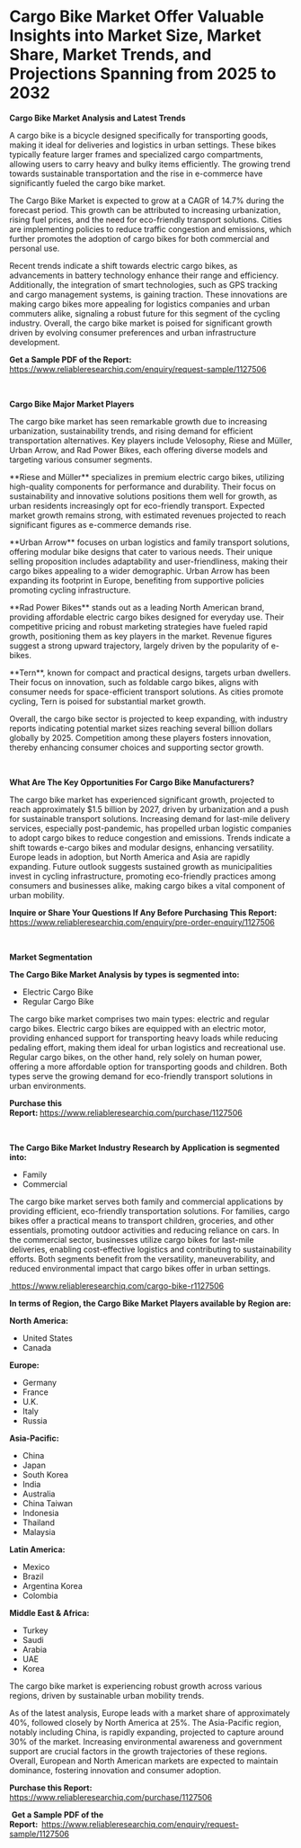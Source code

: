 <p><h1>Cargo Bike Market Offer Valuable Insights into Market Size, Market Share, Market Trends, and Projections Spanning from 2025 to 2032</h1></p><p><strong>Cargo Bike Market Analysis and Latest Trends</strong></p>
<p><p>A cargo bike is a bicycle designed specifically for transporting goods, making it ideal for deliveries and logistics in urban settings. These bikes typically feature larger frames and specialized cargo compartments, allowing users to carry heavy and bulky items efficiently. The growing trend towards sustainable transportation and the rise in e-commerce have significantly fueled the cargo bike market.</p><p>The Cargo Bike Market is expected to grow at a CAGR of 14.7% during the forecast period. This growth can be attributed to increasing urbanization, rising fuel prices, and the need for eco-friendly transport solutions. Cities are implementing policies to reduce traffic congestion and emissions, which further promotes the adoption of cargo bikes for both commercial and personal use. </p><p>Recent trends indicate a shift towards electric cargo bikes, as advancements in battery technology enhance their range and efficiency. Additionally, the integration of smart technologies, such as GPS tracking and cargo management systems, is gaining traction. These innovations are making cargo bikes more appealing for logistics companies and urban commuters alike, signaling a robust future for this segment of the cycling industry. Overall, the cargo bike market is poised for significant growth driven by evolving consumer preferences and urban infrastructure development.</p></p>
<p><strong>Get a Sample PDF of the Report:&nbsp;</strong> <a href="https://www.reliableresearchiq.com/enquiry/request-sample/1127506?utm_campaign=2952&utm_medium=2&utm_source=Github&utm_content=ia&utm_term=17042025&utm_id=cargo-bike">https://www.reliableresearchiq.com/enquiry/request-sample/1127506</a></p>
<p>&nbsp;</p>
<p><strong>Cargo Bike Major Market Players</strong></p>
<p><p>The cargo bike market has seen remarkable growth due to increasing urbanization, sustainability trends, and rising demand for efficient transportation alternatives. Key players include Velosophy, Riese and Müller, Urban Arrow, and Rad Power Bikes, each offering diverse models and targeting various consumer segments.</p><p>**Riese and Müller** specializes in premium electric cargo bikes, utilizing high-quality components for performance and durability. Their focus on sustainability and innovative solutions positions them well for growth, as urban residents increasingly opt for eco-friendly transport. Expected market growth remains strong, with estimated revenues projected to reach significant figures as e-commerce demands rise.</p><p>**Urban Arrow** focuses on urban logistics and family transport solutions, offering modular bike designs that cater to various needs. Their unique selling proposition includes adaptability and user-friendliness, making their cargo bikes appealing to a wider demographic. Urban Arrow has been expanding its footprint in Europe, benefiting from supportive policies promoting cycling infrastructure.</p><p>**Rad Power Bikes** stands out as a leading North American brand, providing affordable electric cargo bikes designed for everyday use. Their competitive pricing and robust marketing strategies have fueled rapid growth, positioning them as key players in the market. Revenue figures suggest a strong upward trajectory, largely driven by the popularity of e-bikes.</p><p>**Tern**, known for compact and practical designs, targets urban dwellers. Their focus on innovation, such as foldable cargo bikes, aligns with consumer needs for space-efficient transport solutions. As cities promote cycling, Tern is poised for substantial market growth.</p><p>Overall, the cargo bike sector is projected to keep expanding, with industry reports indicating potential market sizes reaching several billion dollars globally by 2025. Competition among these players fosters innovation, thereby enhancing consumer choices and supporting sector growth.</p></p>
<p>&nbsp;</p>
<p><strong>What Are The Key Opportunities For Cargo Bike Manufacturers?</strong></p>
<p><p>The cargo bike market has experienced significant growth, projected to reach approximately $1.5 billion by 2027, driven by urbanization and a push for sustainable transport solutions. Increasing demand for last-mile delivery services, especially post-pandemic, has propelled urban logistic companies to adopt cargo bikes to reduce congestion and emissions. Trends indicate a shift towards e-cargo bikes and modular designs, enhancing versatility. Europe leads in adoption, but North America and Asia are rapidly expanding. Future outlook suggests sustained growth as municipalities invest in cycling infrastructure, promoting eco-friendly practices among consumers and businesses alike, making cargo bikes a vital component of urban mobility.</p></p>
<p><strong>Inquire or Share Your Questions If Any Before Purchasing This Report:</strong> <a href="https://www.reliableresearchiq.com/enquiry/pre-order-enquiry/1127506?utm_campaign=2952&utm_medium=2&utm_source=Github&utm_content=ia&utm_term=17042025&utm_id=cargo-bike">https://www.reliableresearchiq.com/enquiry/pre-order-enquiry/1127506</a></p>
<p>&nbsp;</p>
<p><strong>Market Segmentation</strong></p>
<p><strong>The Cargo Bike Market Analysis by types is segmented into:</strong></p>
<p><ul><li>Electric Cargo Bike</li><li>Regular Cargo Bike</li></ul></p>
<p><p>The cargo bike market comprises two main types: electric and regular cargo bikes. Electric cargo bikes are equipped with an electric motor, providing enhanced support for transporting heavy loads while reducing pedaling effort, making them ideal for urban logistics and recreational use. Regular cargo bikes, on the other hand, rely solely on human power, offering a more affordable option for transporting goods and children. Both types serve the growing demand for eco-friendly transport solutions in urban environments.</p></p>
<p><strong>Purchase this Report:&nbsp;</strong><a href="https://www.reliableresearchiq.com/purchase/1127506?utm_campaign=2952&utm_medium=2&utm_source=Github&utm_content=ia&utm_term=17042025&utm_id=cargo-bike">https://www.reliableresearchiq.com/purchase/1127506</a></p>
<p>&nbsp;</p>
<p><strong>The Cargo Bike Market Industry Research by Application is segmented into:</strong></p>
<p><ul><li>Family</li><li>Commercial</li></ul></p>
<p><p>The cargo bike market serves both family and commercial applications by providing efficient, eco-friendly transportation solutions. For families, cargo bikes offer a practical means to transport children, groceries, and other essentials, promoting outdoor activities and reducing reliance on cars. In the commercial sector, businesses utilize cargo bikes for last-mile deliveries, enabling cost-effective logistics and contributing to sustainability efforts. Both segments benefit from the versatility, maneuverability, and reduced environmental impact that cargo bikes offer in urban settings.</p></p>
<p><a href="https://www.reliableresearchiq.com/cargo-bike-r1127506?utm_campaign=2952&utm_medium=2&utm_source=Github&utm_content=ia&utm_term=17042025&utm_id=cargo-bike">&nbsp;https://www.reliableresearchiq.com/cargo-bike-r1127506</a></p>
<p><strong>In terms of Region, the Cargo Bike Market Players available by Region are:</strong></p>
<p>
    <p> <strong> North America: </strong>
        <ul>
            <li>United States</li>
            <li>Canada</li>
        </ul>
        </p> 
    <p> <strong> Europe: </strong>
        <ul>
            <li>Germany</li>
            <li>France</li>
            <li>U.K.</li>
            <li>Italy</li>
            <li>Russia</li>
        </ul>
        </p> 
    <p> <strong> Asia-Pacific: </strong>
        <ul>
            <li>China</li>
            <li>Japan</li>
            <li>South Korea</li>
            <li>India</li>
            <li>Australia</li>
            <li>China Taiwan</li>
            <li>Indonesia</li>
            <li>Thailand</li>
            <li>Malaysia</li>
        </ul>
        </p> 
    <p> <strong> Latin America: </strong>
        <ul>
            <li>Mexico</li>
            <li>Brazil</li>
            <li>Argentina Korea</li>
            <li>Colombia</li>
        </ul>
        </p> 
    <p> <strong> Middle East & Africa: </strong>
        <ul>
            <li>Turkey</li>
            <li>Saudi</li>
            <li>Arabia</li>
            <li>UAE</li>
            <li>Korea</li>
        </ul>
    </p>
    </p>
<p><p>The cargo bike market is experiencing robust growth across various regions, driven by sustainable urban mobility trends. </p><p>As of the latest analysis, Europe leads with a market share of approximately 40%, followed closely by North America at 25%. The Asia-Pacific region, notably including China, is rapidly expanding, projected to capture around 30% of the market. Increasing environmental awareness and government support are crucial factors in the growth trajectories of these regions. Overall, European and North American markets are expected to maintain dominance, fostering innovation and consumer adoption.</p></p>
<p><strong>Purchase this Report: </strong><a href="https://www.reliableresearchiq.com/purchase/1127506?utm_campaign=2952&utm_medium=2&utm_source=Github&utm_content=ia&utm_term=17042025&utm_id=cargo-bike">https://www.reliableresearchiq.com/purchase/1127506</a></p>
<p>&nbsp;<strong>Get a Sample PDF of the Report:&nbsp;&nbsp;</strong><a href="https://www.reliableresearchiq.com/enquiry/request-sample/1127506?utm_campaign=2952&utm_medium=2&utm_source=Github&utm_content=ia&utm_term=17042025&utm_id=cargo-bike">https://www.reliableresearchiq.com/enquiry/request-sample/1127506</a></p>
<p><strong></strong></p>
<p><p></p><p></p><p></p></p>